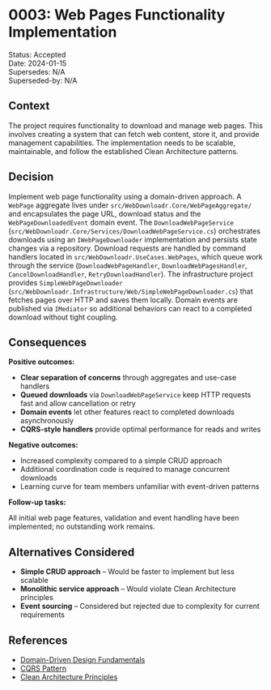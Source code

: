 # 0003: Web Pages Functionality Implementation

Status: Accepted  
Date: 2024-01-15  
Supersedes: N/A  
Superseded-by: N/A

## Context

The project requires functionality to download and manage web pages. This involves creating a system that can fetch web content, store it,
and provide management capabilities. The implementation needs to be scalable, maintainable, and follow the established Clean Architecture
patterns.

## Decision

Implement web page functionality using a domain-driven approach. A `WebPage` aggregate lives under `src/WebDownloadr.Core/WebPageAggregate/`
and encapsulates the page URL, download status and the `WebPageDownloadedEvent` domain event. The `DownloadWebPageService`
(`src/WebDownloadr.Core/Services/DownloadWebPageService.cs`) orchestrates downloads using an `IWebPageDownloader` implementation and
persists state changes via a repository. Download requests are handled by command handlers located in `src/WebDownloadr.UseCases.WebPages`,
which queue work through the service (`DownloadWebPageHandler`, `DownloadWebPagesHandler`, `CancelDownloadHandler`, `RetryDownloadHandler`).
The infrastructure project provides `SimpleWebPageDownloader` (`src/WebDownloadr.Infrastructure/Web/SimpleWebPageDownloader.cs`) that
fetches pages over HTTP and saves them locally. Domain events are published via `IMediator` so additional behaviors can react to a completed
download without tight coupling.

## Consequences

**Positive outcomes:**

- **Clear separation of concerns** through aggregates and use-case handlers
- **Queued downloads** via `DownloadWebPageService` keep HTTP requests fast and allow cancellation or retry
- **Domain events** let other features react to completed downloads asynchronously
- **CQRS-style handlers** provide optimal performance for reads and writes

**Negative outcomes:**

- Increased complexity compared to a simple CRUD approach
- Additional coordination code is required to manage concurrent downloads
- Learning curve for team members unfamiliar with event-driven patterns

**Follow-up tasks:**

All initial web page features, validation and event handling have been implemented; no outstanding work remains.

## Alternatives Considered

- **Simple CRUD approach** – Would be faster to implement but less scalable
- **Monolithic service approach** – Would violate Clean Architecture principles
- **Event sourcing** – Considered but rejected due to complexity for current requirements

## References

- [Domain-Driven Design Fundamentals](https://www.pluralsight.com/courses/fundamentals-domain-driven-design)
- [CQRS Pattern](https://martinfowler.com/bliki/CQRS.html)
- [Clean Architecture Principles](https://8thlight.com/blog/uncle-bob/2012/08/13/the-clean-architecture.html)
